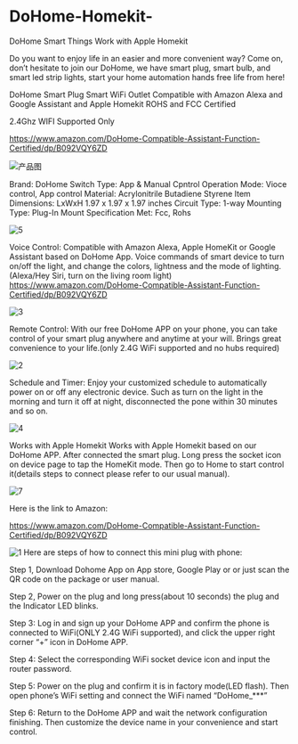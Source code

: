 # DoHome-Homekit-
DoHome Smart Things Work with Apple Homekit

Do you want to enjoy life in an easier and more convenient way? Come on, don’t hesitate to join our DoHome, we have smart plug, smart bulb, and smart led strip lights, start your home automation hands free life from here!


DoHome Smart Plug Smart WiFi Outlet Compatible with Amazon Alexa and Google Assistant and Apple Homekit ROHS and FCC Certified

2.4Ghz WIFI Supported Only

https://www.amazon.com/DoHome-Compatible-Assistant-Function-Certified/dp/B092VQY6ZD


![产品图](https://user-images.githubusercontent.com/83849573/118634787-8293be80-b805-11eb-97cc-6289204beb59.jpg)

Brand: DoHome
Switch Type: App & Manual Cpntrol
Operation Mode: Vioce control, App control
Material: Acrylonitrile Butadiene Styrene
Item Dimensions: LxWxH	1.97 x 1.97 x 1.97 inches
Circuit Type: 1-way
Mounting Type: Plug-In Mount
Specification Met: Fcc, Rohs

![5](https://user-images.githubusercontent.com/83849573/118635897-b02d3780-b806-11eb-849f-c72174bfac35.jpg)


Voice Control: Compatible with Amazon Alexa, Apple HomeKit or Google Assistant based on DoHome App. Voice commands of smart device to turn on/off the light, and change the colors, lightness and the mode of lighting. (Alexa/Hey Siri, turn on the living room light)
https://www.amazon.com/DoHome-Compatible-Assistant-Function-Certified/dp/B092VQY6ZD


![3](https://user-images.githubusercontent.com/83849573/118635927-b8857280-b806-11eb-9932-92dff34257a1.jpg)

Remote Control: With our free DoHome APP on your phone, you can take control of your smart plug anywhere and anytime at your will. Brings great convenience to your life.(only 2.4G WiFi supported and no hubs required)

![2](https://user-images.githubusercontent.com/83849573/118635964-c0ddad80-b806-11eb-866b-4baf19503000.jpg)

Schedule and Timer: Enjoy your customized schedule to automatically power on or off any electronic device. Such as turn on the light in the morning and turn it off at night, disconnected the pone within 30 minutes and so on.

![4](https://user-images.githubusercontent.com/83849573/118636010-caffac00-b806-11eb-8a98-03911a545ca9.jpg)

Works with Apple Homekit
Works with Apple Homekit based on our DoHome APP. After connected the smart plug. Long press the socket icon on device page to tap the HomeKit mode. Then go to Home to start control it(details steps to connect please refer to our usual manual).

![7](https://user-images.githubusercontent.com/83849573/118636142-f2ef0f80-b806-11eb-8d14-1caab2360982.jpg)


Here is the link to Amazon:

https://www.amazon.com/DoHome-Compatible-Assistant-Function-Certified/dp/B092VQY6ZD


![1](https://user-images.githubusercontent.com/83849573/118636506-5a0cc400-b807-11eb-800d-c19e36e46185.jpg)
Here are steps of how to connect this mini plug with phone:

Step 1, Download Dohome App on App store, Google Play or or just scan the QR code on the package or user manual.

Step 2, Power on the plug and long press(about 10 seconds) the plug and the Indicator LED blinks.

Step 3: Log in and sign up your DoHome APP and confirm the phone is connected to WiFi(ONLY 2.4G WiFi supported), and click the upper right corner “+” icon in DoHome APP.

Step 4: Select the corresponding WiFi socket device icon and input the router password.

Step 5: Power on the plug and confirm it is in factory mode(LED flash). Then open phone’s WiFi setting and connect the WiFi named “DoHome_***”

Step 6: Return to the DoHome APP and wait the network configuration finishing. Then customize the device name in your convenience and start control.







